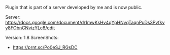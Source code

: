 Plugin that is part of a server developed by me and is now public.

Server: https://docs.google.com/document/d/1mwKsHv4qYpHNyqTaqnPuDs3Pvfkvy8FObnCNvizYLc8/edit

Version: 1.8
ScreenShots:
 - https://prnt.sc/Po0eSJ_RGsDC

